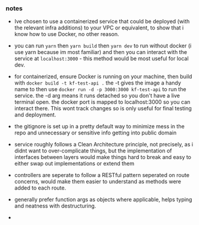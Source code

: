 ### notes 
- Ive chosen to use a containerized service that could be deployed (with the relevant infra additions) to your VPC or equivalent, to show that i know how to use Docker, no other reason. 

- you can run `yarn` then `yarn build` then `yarn dev` to run without docker (i use yarn because im most familiar) and then you can interact with the service at `localhost:3000` - this method would be most useful for local dev.

- for containerized, ensure Docker is running on your machine, then build with `docker build -t kf-test-api .` the -t gives the image a handy name to then use `docker run -d -p 3000:3000 kf-test-api` to run the service. the -d arg means it runs detached so you don't have a live terminal open. the docker port is mapped to localhost:3000 so you can interact there. This wont track changes so is only useful for final testing and deployment.

- the gitignore is set up in a pretty default way to minimize mess in the repo and unnecessary or sensitive info getting into public domain 

- service roughly follows a Clean Architecture principle, not precisely, as i didnt want to over-complicate things, but the implementation of interfaces between layers would make things hard to break and easy to either swap out implementations or extend them
  
- controllers are seperate to follow a RESTful pattern seperated on route concerns, would make them easier to understand as methods were added to each route.

- generally prefer function args as objects where applicable, helps typing and neatness with destructuring.

- 